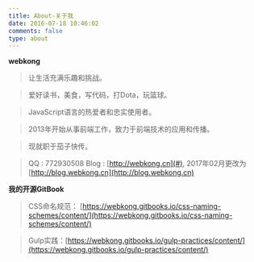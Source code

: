```yaml
---
title: About-关于我
date: 2016-07-18 10:46:02
comments: false
type: about
---
```

**webkong**

> 让生活充满乐趣和挑战。

> 爱好读书，美食，写代码，打Dota，玩篮球。

> JavaScript语言的热爱者和忠实使用者。

> 2013年开始从事前端工作，致力于前端技术的应用和传播。

> 现就职于茄子快传。



> QQ : 772930508
> Blog : [http://webkong.cn](#), 2017年02月更改为[http://blog.webkong.cn](http://blog.webkong.cn)

**我的开源GitBook**

> CSS命名规范： [https://webkong.gitbooks.io/css-naming-schemes/content/](https://webkong.gitbooks.io/css-naming-schemes/content/)

> Gulp实践：[https://webkong.gitbooks.io/gulp-practices/content/](https://webkong.gitbooks.io/gulp-practices/content/)
